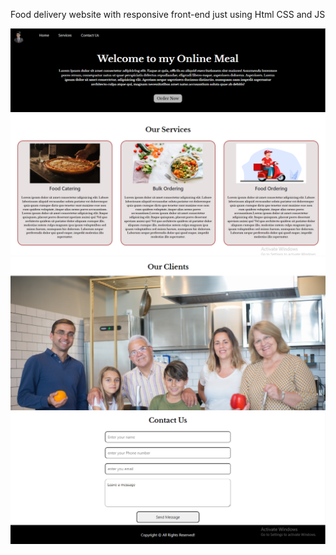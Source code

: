 Food delivery website with responsive front-end just using Html CSS and JS

<img src="https://github.com/ahmedrohailawan/Food-Delivery-project/blob/main/readme%20files/pg1.png" width="900">
<img src="https://github.com/ahmedrohailawan/Food-Delivery-project/blob/main/readme%20files/pg2.png" width="900">
<img src="https://github.com/ahmedrohailawan/Food-Delivery-project/blob/main/readme%20files/pg3.png" width="900">
<img src="https://github.com/ahmedrohailawan/Food-Delivery-project/blob/main/readme%20files/pg4.png" width="900">



